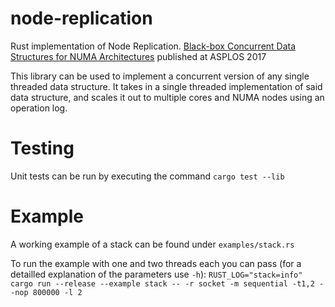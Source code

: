 # node-replication
Rust implementation of Node Replication. [Black-box Concurrent Data Structures for NUMA Architectures](https://dl.acm.org/citation.cfm?id=3037721) published at ASPLOS 2017

This library can be used to implement a concurrent version of any single threaded data structure. It takes in a single threaded implementation of said data structure, and
scales it out to multiple cores and NUMA nodes using an operation log.

# Testing
Unit tests can be run by executing the command `cargo test --lib`

# Example
A working example of a stack can be found under `examples/stack.rs`

To run the example with one and two threads each you can pass (for a detailled explanation of the parameters use `-h`):
`RUST_LOG="stack=info" cargo run --release --example stack -- -r socket -m sequential -t1,2 --nop 800000 -l 2`